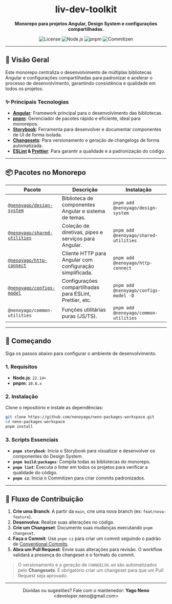 <div align="center">
  <h1>liv-dev-toolkit</h1>
  <p><strong>Monorepo para projetos Angular, Design System e configurações compartilhadas.</strong></p>

![License](https://img.shields.io/badge/license-Proprietary-red.svg)
![Node.js](https://img.shields.io/badge/node-22.14%2B-green.svg)
![pnpm](https://img.shields.io/badge/pnpm-10.6.x-orange.svg)
![Commitizen](https://img.shields.io/badge/commitizen-friendly-brightgreen.svg)

</div>

---

## 🚀 Visão Geral

Este monorepo centraliza o desenvolvimento de múltiplas bibliotecas Angular e configurações compartilhadas para padronizar e acelerar o processo de desenvolvimento, garantindo consistência e qualidade em todos os projetos.

### ✨ Principais Tecnologias

- **[Angular](https://angular.dev/)**: Framework principal para o desenvolvimento das bibliotecas.
- **[pnpm](https://pnpm.io/)**: Gerenciador de pacotes rápido e eficiente, ideal para monorepos.
- **[Storybook](https://storybook.js.org/)**: Ferramenta para desenvolver e documentar componentes de UI de forma isolada.
- **[Changesets](https://github.com/changesets/changesets)**: Para versionamento e geração de changelogs de forma automatizada.
- **[ESLint](https://eslint.org/) & [Prettier](https://prettier.io/)**: Para garantir a qualidade e a padronização do código.

---

## 📦 Pacotes no Monorepo

| Pacote                                                              | Descrição                                                | Instalação                            |
| ------------------------------------------------------------------- | -------------------------------------------------------- | ------------------------------------- |
| [`@nenoyago/design-system`](projects/design-system/README.md)       | Biblioteca de componentes Angular e sistema de temas.    | `pnpm add @nenoyago/design-system`    |
| [`@nenoyago/shared-utilities`](projects/shared-utilities/README.md) | Coleção de diretivas, pipes e serviços para Angular.     | `pnpm add @nenoyago/shared-utilities` |
| [`@nenoyago/http-connect`](projects/http-connect/README.md)         | Cliente HTTP para Angular com configuração simplificada. | `pnpm add @nenoyago/http-connect`     |
| [`@nenoyago/configs-model`](projects/configs-model/README.md)       | Configurações compartilhadas para ESLint, Prettier, etc. | `pnpm add @nenoyago/configs-model -D` |
| `@nenoyago/common-utilities`                                        | Funções utilitárias puras (JS/TS).                       | `pnpm add @nenoyago/common-utilities` |

---

## 🏁 Começando

Siga os passos abaixo para configurar o ambiente de desenvolvimento.

### 1. Requisitos

- **Node.js**: `22.14+`
- **pnpm**: `10.6.x`

### 2. Instalação

Clone o repositório e instale as dependências:

```bash
git clone https://github.com/nenoyago/neno-packages-workspace.git
cd neno-packages-workspace
pnpm install
```

### 3. Scripts Essenciais

- **`pnpm storybook`**: Inicia o Storybook para visualizar e desenvolver os componentes do Design System.
- **`pnpm build:packages`**: Compila todas as bibliotecas do monorepo.
- **`pnpm lint`**: Executa o linter em todos os projetos para verificar a qualidade do código.
- **`pnpm cz`**: Inicia o Commitizen para criar commits padronizados.

---

## 🤝 Fluxo de Contribuição

1.  **Crie uma Branch**: A partir da `main`, crie uma nova branch (ex: `feat/nova-feature`).
2.  **Desenvolva**: Realize suas alterações no código.
3.  **Crie um Changeset**: Documente suas mudanças executando `pnpm changeset`.
4.  **Faça o Commit**: Use `pnpm cz` para criar um commit seguindo o padrão de [Conventional Commits](https://www.conventionalcommits.org/).
5.  **Abra um Pull Request**: Envie suas alterações para revisão. O workflow validará a presença do changeset e o formato do commit.

> O versionamento e a geração de `CHANGELOG.md` são automatizados pelo **Changesets**. É obrigatório criar um changeset para que um Pull Request seja aprovado.

---

<div align="center">
  <p>Dúvidas ou sugestões? Fale com o mantenedor: <strong>Yago Neno</strong> &lt;developer.neno@gmail.com&gt;</p>
</div>
